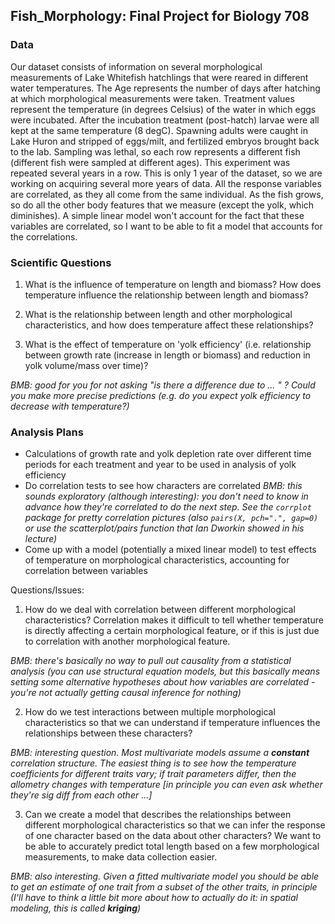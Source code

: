 ## Fish_Morphology: Final Project for Biology 708

### Data

Our dataset consists of information on several morphological measurements of Lake Whitefish hatchlings that were reared in different water temperatures. The Age represents the number of days after hatching at which morphological measurements were taken. Treatment values represent the temperature (in degrees Celsius) of the water in which eggs were incubated. After the incubation treatment (post-hatch) larvae were all kept at the same temperature (8 degC). Spawning adults were caught in Lake Huron and stripped of eggs/milt, and fertilized embryos brought back to the lab. Sampling was lethal, so each row represents a different fish (different fish were sampled at different ages). This experiment was repeated several years in a row. This is only 1 year of the dataset, so we are working on acquiring several more years of data. All the response variables are correlated, as they all come from the same individual. As the fish grows, so do all the other body features that we measure (except the yolk, which diminishes). A simple linear model won't account for the fact that these variables are correlated, so I want to be able to fit a model that accounts for the correlations.

### Scientific Questions

1. What is the influence of temperature on length and biomass? How does temperature influence the relationship between length and biomass?

2. What is the relationship between length and other morphological characteristics, and how does temperature affect these relationships?

3. What is the effect of temperature on 'yolk efficiency' (i.e. relationship between growth rate (increase in length or biomass) and reduction in yolk volume/mass over time)?

*BMB: good for you for not asking "is there a difference due to ... " ?  Could you make more precise predictions (e.g. do you expect yolk efficiency to decrease with temperature?)*

### Analysis Plans

- Calculations of growth rate and yolk depletion rate over different time periods for each treatment and year to be used in analysis of yolk efficiency
- Do correlation tests to see how characters are correlated *BMB: this sounds exploratory (although interesting): you don't need to know in advance how they're correlated to do the next step.  See the `corrplot` package for pretty correlation pictures (also `pairs(X, pch=".", gap=0)` or use the scatterplot/pairs function that Ian Dworkin showed in his lecture)*
- Come up with a model (potentially a mixed linear model) to test effects of temperature on morphological characteristics, accounting for correlation between variables

Questions/Issues:

1. How do we deal with correlation between different morphological characteristics? Correlation makes it difficult to tell whether temperature is directly affecting a certain morphological feature, or if this is just due to correlation with another morphological feature.

*BMB: there's basically no way to pull out causality from a statistical analysis (you can use structural equation models, but this basically means setting some alternative hypotheses about how variables are correlated - you're not actually getting causal inference for nothing)*

2. How do we test interactions between multiple morphological characteristics so that we can understand if temperature influences the relationships between these characters?

*BMB: interesting question. Most multivariate models assume a **constant** correlation structure. The easiest thing is to see how the temperature coefficients for different traits vary; if trait parameters differ, then the allometry changes with temperature [in principle you can even ask whether they're sig diff from each other ...]*

3. Can we create a model that describes the relationships between different morphological characteristics so that we can infer the response of one character based on the data about other characters? We want to be able to accurately predict total length based on a few morphological measurements, to make data collection easier.

*BMB: also interesting. Given a fitted multivariate model you should be able to get an estimate of one trait from a subset of the other traits, in principle (I'll have to think a little bit more about how to actually do it: in spatial modeling, this is called **kriging**)*

